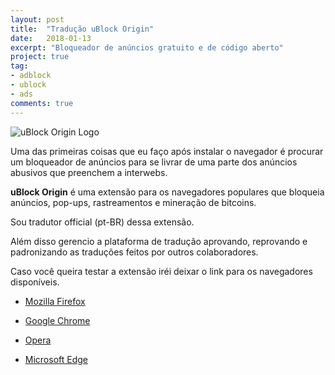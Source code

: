 ```yaml
---
layout: post
title:  "Tradução uBlock Origin"
date:   2018-01-13
excerpt: "Bloqueador de anúncios gratuito e de código aberto"
project: true
tag:
- adblock 
- ublock
- ads
comments: true
---
```


![uBlock Origin Logo](https://github.com/ialexsilva/ialexsilva.github.io/raw/master/assets/img/ublock_origin_logo.png)    

Uma das primeiras coisas que eu faço após instalar o navegador é procurar um bloqueador de anúncios para se livrar de uma parte dos anúncios abusivos que preenchem a interwebs.

**uBlock Origin** é uma extensão para os navegadores populares que  bloqueia anúncios, pop-ups, rastreamentos e mineração de bitcoins.

Sou tradutor official (pt-BR) dessa extensão. 

Além disso gerencio a plataforma de tradução aprovando, reprovando e padronizando as traduções feitos por outros colaboradores.

Caso você queira testar a extensão iréi deixar o link para os navegadores disponíveis.

- [Mozilla Firefox](https://addons.mozilla.org/addon/ublock-origin/)

- [Google Chrome](https://chrome.google.com/webstore/detail/ublock-origin/cjpalhdlnbpafiamejdnhcphjbkeiagm)

- [Opera](https://addons.opera.com/en-gb/extensions/details/ublock/)

- [Microsoft Edge](https://www.microsoft.com/pt-br/store/p/ublock-origin/9nblggh444l4)



